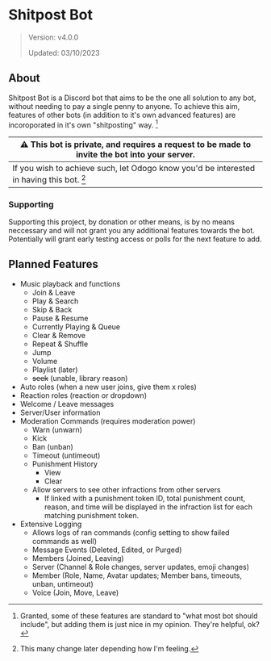 # Shitpost Bot
> Version: v4.0.0
>
> Updated: 03/10/2023

## About
Shitpost Bot is a Discord bot that aims to be the one all solution to any bot, without needing to pay a single penny to anyone. To achieve this aim, features of other bots (in addition to it's own advanced features) are incoroporated in it's own "shitposting" way. [^1]

| :warning: This bot is private, and requires a request to be made to invite the bot into your server. |
| - |
| If you wish to achieve such, let Odogo know you'd be interested in having this bot. [^2] |

### Supporting
Supporting this project, by donation or other means, is by no means neccessary and will not grant you any additional features towards the bot. Potentially will grant early testing access or polls for the next feature to add.

## Planned Features
- Music playback and functions
  - Join & Leave
  - Play & Search
  - Skip & Back
  - Pause & Resume
  - Currently Playing & Queue
  - Clear & Remove
  - Repeat & Shuffle
  - Jump
  - Volume
  - Playlist (later)
  - ~~seek~~ (unable, library reason)
- Auto roles (when a new user joins, give them x roles)
- Reaction roles (reaction or dropdown)
- Welcome / Leave messages
- Server/User information
- Moderation Commands (requires moderation power)
  - Warn (unwarn)
  - Kick
  - Ban (unban)
  - Timeout (untimeout)
  - Punishment History
    - View
    - Clear
  - Allow servers to see other infractions from other servers
    - If linked with a punishment token ID, total punishment count, reason, and time will be displayed in the infraction list for each matching punishment token.
- Extensive Logging
  - Allows logs of ran commands (config setting to show failed commands as well)
  - Message Events (Deleted, Edited, or Purged)
  - Members (Joined, Leaving)
  - Server (Channel & Role changes, server updates, emoji changes)
  - Member (Role, Name, Avatar updates; Member bans, timeouts, unban, untimeout)
  - Voice (Join, Move, Leave)

[^1]:  Granted, some of these features are standard to "what most bot should include", but adding them is just nice in my opinion. They're helpful, ok?

[^2]: This many change later depending how I'm feeling.